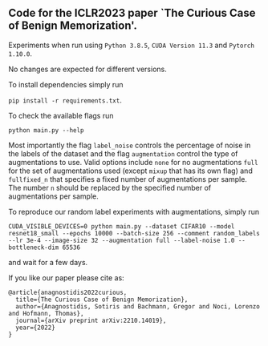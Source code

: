 ## Code for the ICLR2023 paper `The Curious Case of Benign Memorization'.

Experiments when run using `Python 3.8.5`, `CUDA Version 11.3` and `Pytorch 1.10.0`.

No changes are expected for different versions.

To install dependencies simply run 

``pip install -r requirements.txt``.

To check the available flags run 

``python main.py --help``

Most importantly the flag `label_noise` controls the percentage of noise in the labels of the dataset and the flag `augmentation` control the type of augmentations to use. Valid options include `none` for no augmentations `full` for the set of augmentations used (except `mixup` that has its own flag) and `fullfixed_n` that specifies a fixed number of augmentations per sample. The  number `n` should be replaced by the specified number of augmentations per sample.

To reproduce our random label experiments with augmentations, simply run

``
CUDA_VISIBLE_DEVICES=0 python main.py --dataset CIFAR10 --model resnet18_small --epochs 10000 --batch-size 256 --comment random_labels --lr 3e-4 --image-size 32 --augmentation full --label-noise 1.0 --bottleneck-dim 65536
``

and wait for a few days.

If you like our paper please cite as:
```
@article{anagnostidis2022curious,
  title={The Curious Case of Benign Memorization},
  author={Anagnostidis, Sotiris and Bachmann, Gregor and Noci, Lorenzo and Hofmann, Thomas},
  journal={arXiv preprint arXiv:2210.14019},
  year={2022}
}
```
